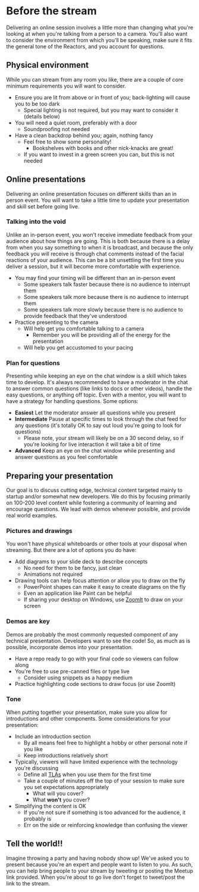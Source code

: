 # Before the stream

Delivering an online session involves a little more than changing what you're looking at when you're talking from a person to a camera. You'll also want to consider the environment from which you'll be speaking, make sure it fits the general tone of the Reactors, and you account for questions.

## Physical environment

While you can stream from any room you like, there are a couple of core minimum requirements you will want to consider.

- Ensure you are lit from above or in front of you; back-lighting will cause you to be too dark
  - Special lighting is not required, but you may want to consider it (details below)
- You will need a quiet room, preferably with a door
  - Soundproofing not needed
- Have a clean backdrop behind you; again, nothing fancy
  - Feel free to show some personality!
    - Bookshelves with books and other nick-knacks are great!
  - If you want to invest in a green screen you can, but this is not needed

## Online presentations

Delivering an online presentation focuses on different skills than an in person event. You will want to take a little time to update your presentation and skill set before going live.

### Talking into the void

Unlike an in-person event, you won't receive immediate feedback from your audience about how things are going. This is both because there is a delay from when you say something to when it is broadcast, and because the only feedback you will receive is through chat comments instead of the facial reactions of your audience. This can be a bit unsettling the first time you deliver a session, but it will become more comfortable with experience.

- You may find your timing will be different than an in-person event
  - Some speakers talk faster because there is no audience to interrupt them
  - Some speakers talk more because there is no audience to interrupt them
  - Some speakers talk more slowly because there is no audience to provide feedback that they've understood
- Practice presenting to the camera
  - Will help get you comfortable talking to a camera
    - Remember you will be providing all of the energy for the presentation
  - Will help you get accustomed to your pacing

### Plan for questions

Presenting while keeping an eye on the chat window is a skill which takes time to develop. It's always recommended to have a moderator in the chat to answer common questions (like links to docs or other videos), handle the easy questions, or anything off topic. Even with a mentor, you will want to have a strategy for handling questions. Some options:

- **Easiest** Let the moderator answer all questions while you present
- **Intermediate** Pause at specific times to look through the chat feed for any questions (it's totally OK to say out loud you're going to look for questions)
  - Please note, your stream will likely be on a 30 second delay, so if you're looking for live interaction it will take a bit of time
- **Advanced** Keep an eye on the chat window while presenting and answer questions as you feel comfortable

## Preparing your presentation

Our goal is to discuss cutting edge, technical content targeted mainly to startup and/or somewhat new developers. We do this by focusing primarily on 100-200 level content while fostering a community of learning and encourage questions. We lead with demos whenever possible, and provide real world examples.

### Pictures and drawings

You won't have physical whiteboards or other tools at your disposal when streaming. But there are a lot of options you do have:

- Add diagrams to your slide deck to describe concepts
  - No need for them to be fancy, just clean
  - Animations not required
- Drawing tools can help focus attention or allow you to draw on the fly
  - PowerPoint shapes can make it easy to create diagrams on the fly
  - Even an application like Paint can be helpful
  - If sharing your desktop on Windows, use [ZoomIt](https://docs.microsoft.com/sysinternals/downloads/zoomit) to draw on your screen

### Demos are key

Demos are probably the most commonly requested component of any technical presentation. Developers want to see the code! So, as much as is possible, incorporate demos into your presentation.

- Have a repo ready to go with your final code so viewers can follow along
- You're free to use pre-canned files or type live
  - Consider using snippets as a happy medium
- Practice highlighting code sections to draw focus (or use ZoomIt)

### Tone

When putting together your presentation, make sure you allow for introductions and other components. Some considerations for your presentation:

- Include an introduction section
  - By all means feel free to highlight a hobby or other personal note if you like
  - Keep introductions relatively short
- Typically, viewers will have limited experience with the technology you're discussing
  - Define all [TLAs](https://en.wikipedia.org/wiki/Three-letter_acronym) when you use them for the first time
  - Take a couple of minutes off the top of your session to make sure you set expectations appropriately
    - What will you cover?
    - What **won't** you cover?
- Simplifying the content is OK
  - If you're not sure if something is too advanced for the audience, it probably is
  - Err on the side or reinforcing knowledge than confusing the viewer

## Tell the world!!

Imagine throwing a party and having nobody show up! We've asked you to present because you're an expert and people want to listen to you. As such, you can help bring people to your stream by tweeting or posting the Meetup link provided. When you're about to go live don't forget to tweet/post the link to the stream.
